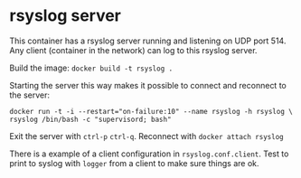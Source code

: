 rsyslog server
==============

This container has a rsyslog server running and listening on UDP port 514.
Any client (container in the network) can log to this rsyslog server.

Build the image: `docker build -t rsyslog .`


Starting the server this way makes it possible to connect and reconnect to the
server:

    docker run -t -i --restart="on-failure:10" --name rsyslog -h rsyslog \
    rsyslog /bin/bash -c "supervisord; bash"

Exit the server with `ctrl-p` `ctrl-q`. Reconnect with `docker attach rsyslog`

There is a example of a client configuration in `rsyslog.conf.client`.
Test to print to syslog with `logger` from a client to make sure things are ok.
